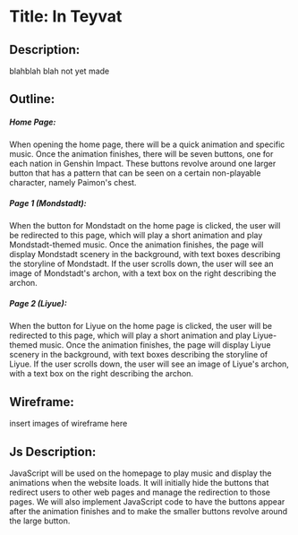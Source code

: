 # Title: In Teyvat

## Description:

blahblah blah not yet made

## Outline:

##### Home Page:

When opening the home page, there will be a quick animation and specific music. Once the animation finishes, there will be seven buttons, one for each nation in Genshin Impact. These buttons revolve around one larger button that has a pattern that can be seen on a certain non-playable character, namely Paimon's chest.

##### Page 1 (Mondstadt):

When the button for Mondstadt on the home page is clicked, the user will be redirected to this page, which will play a short animation and play Mondstadt-themed music. Once the animation finishes, the page will display Mondstadt scenery in the background, with text boxes describing the storyline of Mondstadt. If the user scrolls down, the user will see an image of Mondstadt's archon, with a text box on the right describing the archon.

##### Page 2 (Liyue):

When the button for Liyue on the home page is clicked, the user will be redirected to this page, which will play a short animation and play Liyue-themed music. Once the animation finishes, the page will display Liyue scenery in the background, with text boxes describing the storyline of Liyue. If the user scrolls down, the user will see an image of Liyue's archon, with a text box on the right describing the archon.

## Wireframe:

insert images of wireframe here

## Js Description:

JavaScript will be used on the homepage to play music and display the animations when the website loads. It will initially hide the buttons that redirect users to other web pages and manage the redirection to those pages. We will also implement JavaScript code to have the buttons appear after the animation finishes and to make the smaller buttons revolve around the large button.
